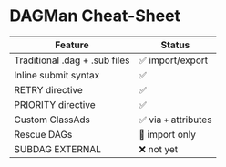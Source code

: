 # DAGMan Cheat-Sheet

| Feature | Status |
|---------|--------|
| Traditional .dag + .sub files | ✅ import/export |
| Inline submit syntax | ✅ |
| RETRY directive | ✅ |
| PRIORITY directive | ✅ |
| Custom ClassAds | ✅ via `+` attributes |
| Rescue DAGs | 🚧 import only |
| SUBDAG EXTERNAL | ❌ not yet | 